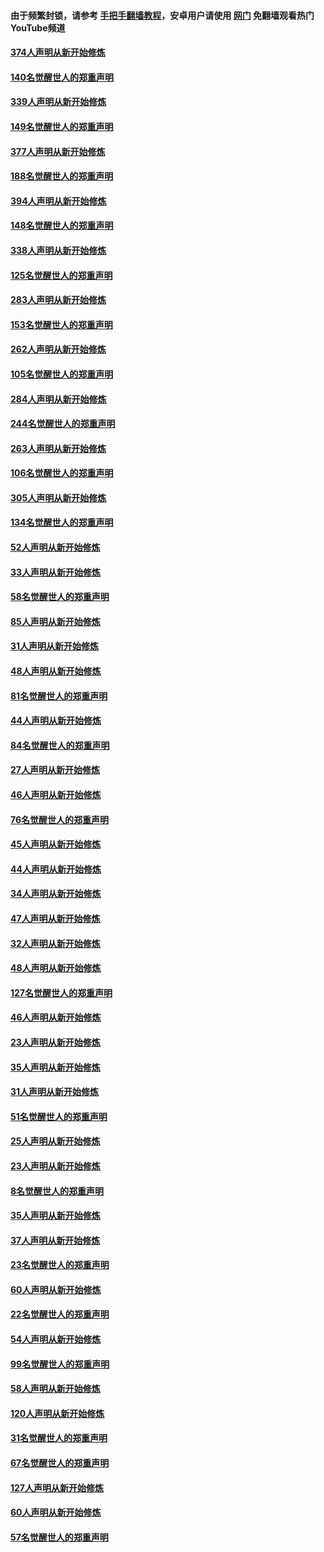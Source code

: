 #### 由于频繁封锁，请参考 [手把手翻墙教程](https://github.com/gfw-breaker/guides/wiki/)，安卓用户请使用 [网门](https://github.com/gfw-breaker/nogfw/blob/master/dl.md?t=05221301) 免翻墙观看热门YouTube频道 

#### [374人声明从新开始修炼](../pages/91/425811.md?t=05221301) 

#### [140名觉醒世人的郑重声明](../pages/91/425810.md?t=05221301) 

#### [339人声明从新开始修炼](../pages/91/425690.md?t=05221301) 

#### [149名觉醒世人的郑重声明](../pages/91/425689.md?t=05221301) 

#### [377人声明从新开始修炼](../pages/91/424867.md?t=05221301) 

#### [188名觉醒世人的郑重声明](../pages/91/424866.md?t=05221301) 

#### [394人声明从新开始修炼](../pages/91/423914.md?t=05221301) 

#### [148名觉醒世人的郑重声明](../pages/91/423913.md?t=05221301) 

#### [338人声明从新开始修炼](../pages/91/423540.md?t=05221301) 

#### [125名觉醒世人的郑重声明](../pages/91/423539.md?t=05221301) 

#### [283人声明从新开始修炼](../pages/91/423296.md?t=05221301) 

#### [153名觉醒世人的郑重声明](../pages/91/423295.md?t=05221301) 

#### [262人声明从新开始修炼](../pages/91/423004.md?t=05221301) 

#### [105名觉醒世人的郑重声明](../pages/91/423003.md?t=05221301) 

#### [284人声明从新开始修炼](../pages/91/422707.md?t=05221301) 

#### [244名觉醒世人的郑重声明](../pages/91/422706.md?t=05221301) 

#### [263人声明从新开始修炼](../pages/91/422553.md?t=05221301) 

#### [106名觉醒世人的郑重声明](../pages/91/422552.md?t=05221301) 

#### [305人声明从新开始修炼](../pages/91/422153.md?t=05221301) 

#### [134名觉醒世人的郑重声明](../pages/91/422152.md?t=05221301) 

#### [52人声明从新开始修炼](../pages/91/421846.md?t=05221301) 

#### [33人声明从新开始修炼](../pages/91/421804.md?t=05221301) 

#### [58名觉醒世人的郑重声明](../pages/91/421845.md?t=05221301) 

#### [85人声明从新开始修炼](../pages/91/421769.md?t=05221301) 

#### [31人声明从新开始修炼](../pages/91/421763.md?t=05221301) 

#### [48人声明从新开始修炼](../pages/91/421605.md?t=05221301) 

#### [81名觉醒世人的郑重声明](../pages/91/421656.md?t=05221301) 

#### [44人声明从新开始修炼](../pages/91/421544.md?t=05221301) 

#### [84名觉醒世人的郑重声明](../pages/91/421543.md?t=05221301) 

#### [27人声明从新开始修炼](../pages/91/421465.md?t=05221301) 

#### [46人声明从新开始修炼](../pages/91/421454.md?t=05221301) 

#### [76名觉醒世人的郑重声明](../pages/91/421453.md?t=05221301) 

#### [45人声明从新开始修炼](../pages/91/421452.md?t=05221301) 

#### [44人声明从新开始修炼](../pages/91/421422.md?t=05221301) 

#### [34人声明从新开始修炼](../pages/91/421322.md?t=05221301) 

#### [47人声明从新开始修炼](../pages/91/421264.md?t=05221301) 

#### [32人声明从新开始修炼](../pages/91/421225.md?t=05221301) 

#### [48人声明从新开始修炼](../pages/91/421202.md?t=05221301) 

#### [127名觉醒世人的郑重声明](../pages/91/421224.md?t=05221301) 

#### [46人声明从新开始修炼](../pages/91/421203.md?t=05221301) 

#### [23人声明从新开始修炼](../pages/91/421138.md?t=05221301) 

#### [35人声明从新开始修炼](../pages/91/421122.md?t=05221301) 

#### [31人声明从新开始修炼](../pages/91/421081.md?t=05221301) 

#### [51名觉醒世人的郑重声明](../pages/91/421080.md?t=05221301) 

#### [25人声明从新开始修炼](../pages/91/421020.md?t=05221301) 

#### [23人声明从新开始修炼](../pages/91/420884.md?t=05221301) 

#### [8名觉醒世人的郑重声明](../pages/91/420883.md?t=05221301) 

#### [35人声明从新开始修炼](../pages/91/420809.md?t=05221301) 

#### [37人声明从新开始修炼](../pages/91/420766.md?t=05221301) 

#### [23名觉醒世人的郑重声明](../pages/91/420765.md?t=05221301) 

#### [60人声明从新开始修炼](../pages/91/420727.md?t=05221301) 

#### [22名觉醒世人的郑重声明](../pages/91/420726.md?t=05221301) 

#### [54人声明从新开始修炼](../pages/91/420529.md?t=05221301) 

#### [99名觉醒世人的郑重声明](../pages/91/420528.md?t=05221301) 

#### [58人声明从新开始修炼](../pages/91/420198.md?t=05221301) 

#### [120人声明从新开始修炼](../pages/91/420141.md?t=05221301) 

#### [31名觉醒世人的郑重声明](../pages/91/420197.md?t=05221301) 

#### [67名觉醒世人的郑重声明](../pages/91/420140.md?t=05221301) 

#### [127人声明从新开始修炼](../pages/91/420082.md?t=05221301) 

#### [60人声明从新开始修炼](../pages/91/420081.md?t=05221301) 

#### [57名觉醒世人的郑重声明](../pages/91/420080.md?t=05221301) 

